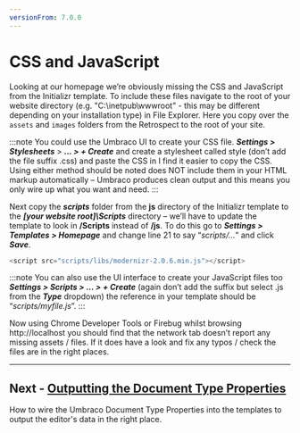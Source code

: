 ```yaml
---
versionFrom: 7.0.0
---
```

# CSS and JavaScript


Looking at our homepage we’re obviously missing the CSS and JavaScript from the Initializr template. To include these files navigate to the root of your website directory (e.g. "C:\inetpub\wwwroot" - this may be different depending on your installation type) in File Explorer. Here you copy over the `assets` and `images` folders from the Retrospect to the root of your site.

:::note
You could use the Umbraco UI to create your CSS file. **_Settings > Stylesheets_** > **_... > + Create_** and create a stylesheet called style (don’t add the file suffix .css) and paste the CSS in I find it easier to copy the CSS. Using either method should be noted does NOT include them in your HTML markup automatically – Umbraco produces clean output and this means you only wire up what you want and need.
:::

Next copy the **_scripts_** folder from the **js** directory of the Initializr template to the **_[your website root]\Scripts_** directory – we’ll have to update the template to look in **/Scripts** instead of **/js**. To do this go to **_Settings > Templates > Homepage_** and change line 21 to say “_scripts/..._” and click **_Save_**.

```js
<script src="scripts/libs/modernizr-2.0.6.min.js"></script>
```

:::note
You can also use the UI interface to create your JavaScript files too **_Settings > Scripts > ... > + Create_** (again don’t add the suffix but select .js from the **_Type_** dropdown) the reference in your template should be “_scripts/myfile.js_”.
:::

Now using Chrome Developer Tools or Firebug whilst browsing http://localhost you should find that the network tab doesn’t report any missing assets / files. If it does have a look and fix any typos / check the files are in the right places.

---

## Next - [Outputting the Document Type Properties](../Outputting-the-Document-Type-Properties/index-v7.md)
How to wire the Umbraco Document Type Properties into the templates to output the editor's data in the right place.
